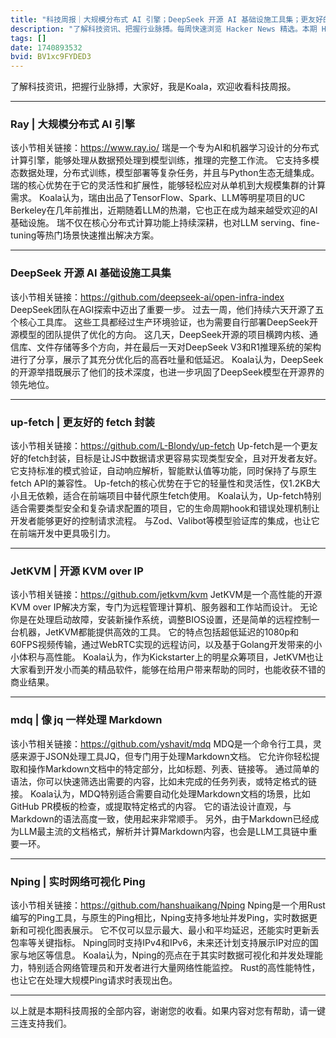```yaml
---
title: "科技周报｜大规模分布式 AI 引擎；DeepSeek 开源 AI 基础设施工具集；更友好的 fetch 封装"
description: "了解科技资讯、把握行业脉搏。每周快速浏览 Hacker News 精选。本期 Hacker Newsletter 地址：https://buttondown.com/hacker-newsletter/archive/hacker-newsletter-735/"
tags: []
date: 1740893532
bvid: BV1xc9FYDED3
---
```

了解科技资讯，把握行业脉搏，大家好，我是Koala，欢迎收看科技周报。

---

### Ray | 大规模分布式 AI 引擎
该小节相关链接：https://www.ray.io/
瑞是一个专为AI和机器学习设计的分布式计算引擎，能够处理从数据预处理到模型训练，推理的完整工作流。
它支持多模态数据处理，分布式训练，模型部署等复杂任务，并且与Python生态无缝集成。
瑞的核心优势在于它的灵活性和扩展性，能够轻松应对从单机到大规模集群的计算需求。
Koala认为，瑞由出品了TensorFlow、Spark、LLM等明星项目的UC Berkeley在几年前推出，近期随着LLM的热潮，它也正在成为越来越受欢迎的AI基础设施。
瑞不仅在核心分布式计算功能上持续深耕，也对LLM serving、fine-tuning等热门场景快速推出解决方案。

---

### DeepSeek 开源 AI 基础设施工具集
该小节相关链接：https://github.com/deepseek-ai/open-infra-index
DeepSeek团队在AGI探索中迈出了重要一步。
过去一周，他们持续六天开源了五个核心工具库。
这些工具都经过生产环境验证，也为需要自行部署DeepSeek开源模型的团队提供了优化的方向。
这几天，DeepSeek开源的项目横跨内核、通信库、文件存储等多个方向，并在最后一天对DeepSeek V3和R1推理系统的架构进行了分享，展示了其充分优化后的高吞吐量和低延迟。
Koala认为，DeepSeek的开源举措既展示了他们的技术深度，也进一步巩固了DeepSeek模型在开源界的领先地位。

---

### up-fetch | 更友好的 fetch 封装
该小节相关链接：https://github.com/L-Blondy/up-fetch
Up-fetch是一个更友好的fetch封装，目标是让JS中数据请求更容易实现类型安全，且对开发者友好。
它支持标准的模式验证，自动响应解析，智能默认值等功能，同时保持了与原生fetch API的兼容性。
Up-fetch的核心优势在于它的轻量性和灵活性，仅1.2KB大小且无依赖，适合在前端项目中替代原生fetch使用。
Koala认为，Up-fetch特别适合需要类型安全和复杂请求配置的项目，它的生命周期hook和错误处理机制让开发者能够更好的控制请求流程。
与Zod、Valibot等模型验证库的集成，也让它在前端开发中更具吸引力。

---

### JetKVM | 开源 KVM over IP
该小节相关链接：https://github.com/jetkvm/kvm
JetKVM是一个高性能的开源KVM over IP解决方案，专门为远程管理计算机、服务器和工作站而设计。
无论你是在处理启动故障，安装新操作系统，调整BIOS设置，还是简单的远程控制一台机器，JetKVM都能提供高效的工具。
它的特点包括超低延迟的1080p和60FPS视频传输，通过WebRTC实现的远程访问，以及基于Golang开发带来的小小体积与高性能。
Koala认为，作为Kickstarter上的明星众筹项目，JetKVM也让大家看到开发小而美的精品软件，能够在给用户带来帮助的同时，也能收获不错的商业结果。

---

### mdq | 像 jq 一样处理 Markdown
该小节相关链接：https://github.com/yshavit/mdq
MDQ是一个命令行工具，灵感来源于JSON处理工具JQ，但专门用于处理Markdown文档。
它允许你轻松提取和操作Markdown文档中的特定部分，比如标题、列表、链接等。
通过简单的语法，你可以快速筛选出需要的内容，比如未完成的任务列表，或特定格式的链接。
Koala认为，MDQ特别适合需要自动化处理Markdown文档的场景，比如GitHub PR模板的检查，或提取特定格式的内容。
它的语法设计直观，与Markdown的语法高度一致，使用起来非常顺手。
另外，由于Markdown已经成为LLM最主流的文档格式，解析并计算Markdown内容，也会是LLM工具链中重要一环。

---

### Nping | 实时网络可视化 Ping
该小节相关链接：https://github.com/hanshuaikang/Nping
Nping是一个用Rust编写的Ping工具，与原生的Ping相比，Nping支持多地址并发Ping，实时数据更新和可视化图表展示。
它不仅可以显示最大、最小和平均延迟，还能实时更新丢包率等关键指标。
Nping同时支持IPv4和IPv6，未来还计划支持展示IP对应的国家与地区等信息。
Koala认为，Nping的亮点在于其实时数据可视化和并发处理能力，特别适合网络管理员和开发者进行大量网络性能监控。
Rust的高性能特性，也让它在处理大规模Ping请求时表现出色。

---

以上就是本期科技周报的全部内容，谢谢您的收看。如果内容对您有帮助，请一键三连支持我们。

